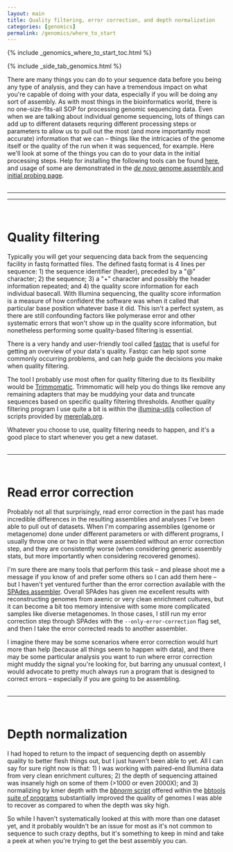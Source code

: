 ```yaml
---
layout: main
title: Quality filtering, error correction, and depth normalization
categories: [genomics]
permalink: /genomics/where_to_start
---
```


{% include _genomics_where_to_start_toc.html %}

{% include _side_tab_genomics.html %}

There are many things you can do to your sequence data before you being any type of analysis, and they can have a tremendous impact on what you're capable of doing with your data, especially if you will be doing any sort of assembly. As with most things in the bioinformatics world, there is no one-size-fits-all SOP for processing genomic sequencing data. Even when we are talking about individual genome sequencing, lots of things can add up to different datasets requring different processing steps or parameters to allow us to pull out the most (and more importantly most accurate) information that we can – things like the intricacies of the genome itself or the quality of the run when it was sequenced, for example. Here we'll look at some of the things you can do to your data in the initial processing steps. Help for installing the following tools can be found [here](/bash/installing_tools), and usage of some are demonstrated in the [*de novo* genome assembly and initial probing page](/genomics/de_novo_assembly).   
<br>

---
---
<br>

# Quality filtering
Typically you will get your sequencing data back from the sequencing facility in fastq formatted files. The defined fastq format is 4 lines per sequence: 1) the sequence identifier (header), preceded by a "@" character; 2) the sequence; 3) a "+" character and possibly the header information repeated; and 4) the quality score information for each individual basecall. With Illumina sequencing, the quality score information is a measure of how confident the software was when it called that particular base position whatever base it did. This isn't a perfect system, as there are still confounding factors like polymerase error and other systematic errors that won't show up in the quality score information, but nonetheless performing some quality-based filtering is essential.  

There is a very handy and user-friendly tool called [fastqc](https://www.bioinformatics.babraham.ac.uk/projects/fastqc/) that is useful for getting an overview of your data's quality. Fastqc can help spot some commonly occurring problems, and can help guide the decisions you make when quality filtering.  

The tool I probably use most often for quality filtering due to its flexibility would be [Trimmomatic](http://www.usadellab.org/cms/?page=trimmomatic). Trimmomatic will help you do things like remove any remaining adapters that may be muddying your data and truncate sequences based on specific quality filtering thresholds. Another quality filtering program I use quite a bit is within the [illumina-utils](https://github.com/merenlab/illumina-utils) collection of scripts provided by [merenlab.org](http://merenlab.org/).  

Whatever you choose to use, quality filtering needs to happen, and it's a good place to start whenever you get a new dataset.  
<br>

---
<br>

# Read error correction
Probably not all that surprisingly, read error correction in the past has made incredible differences in the resulting assemblies and analyses I've been able to pull out of datasets. When I'm comparing assemblies (genome or metagenome) done under different parameters or with different programs, I usually throw one or two in that were assembled without an error correction step, and they are consistently worse (when considering generic assembly stats, but more importantly when considering recovered genomes).  

I'm sure there are many tools that perform this task – and please shoot me a message if you know of and prefer some others so I can add them here – but I haven't yet ventured further than the error correction available with the [SPAdes assembler](http://cab.spbu.ru/software/spades/). Overall SPAdes has given me excellent results with reconstructing genomes from axenic or very clean enrichment cultures, but it can become a bit too memory intensive with some more complicated samples like diverse metagenomes. In those cases, I still run my error correction step through SPAdes with the `--only-error-correction` flag set, and then I take the error corrected reads to another assembler.  

I imagine there may be some scenarios where error correction would hurt more than help (because all things seem to happen with data), and there may be some particular analysis you want to run where error correction might muddy the signal you're looking for, but barring any unusual context, I would advocate to pretty much always run a program that is designed to correct errors – especially if you are going to be assembling.  
<br>

---
<br>

# Depth normalization
I had hoped to return to the impact of sequencing depth on assembly quality to better flesh things out, but I just haven't been able to yet. All I can say for sure right now is that: 1) I was working with paired-end Illumina data from very clean enrichment cultures; 2) the depth of sequencing attained was insanely high on some of them (>1000 or even 2000X); and 3) normalizing by kmer depth with the [*bbnorm* script](https://jgi.doe.gov/data-and-tools/bbtools/bb-tools-user-guide/bbnorm-guide/) offered within the [bbtools suite of programs](https://jgi.doe.gov/data-and-tools/bbtools/) substantially improved the quality of genomes I was able to recover as compared to when the depth was sky high.  

So while I haven't systematically looked at this with more than one dataset yet, and it probably wouldn't be an issue for most as it's not common to sequence to such crazy depths, but it's something to keep in mind and take a peek at when you're trying to get the best assembly you can.


